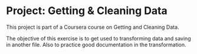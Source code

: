 # Project:  Getting & Cleaning Data

This project is part of a Coursera course on Getting and Cleaning Data.

The objective of this exercise is to get used to transforming data and saving in another file. Also to practice good documentation in the transformation.

